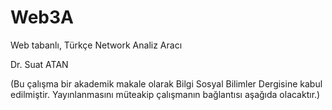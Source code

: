 # Web3A

Web tabanlı, Türkçe Network Analiz Aracı

Dr. Suat ATAN

(Bu çalışma bir akademik makale olarak Bilgi Sosyal Bilimler Dergisine kabul edilmiştir. Yayınlanmasını müteakip çalışmanın bağlantısı aşağıda olacaktır.)